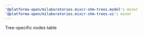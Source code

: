 ```yaml
---
'@platforma-open/milaboratories.mixcr-shm-trees.model': minor
'@platforma-open/milaboratories.mixcr-shm-trees.ui': minor
---
```


Tree-specific nodes table
